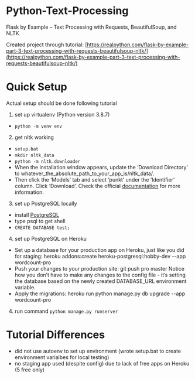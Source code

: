 # Python-Text-Processing
Flask by Example – Text Processing with Requests, BeautifulSoup, and NLTK

Created project through tutorial: [https://realpython.com/flask-by-example-part-3-text-processing-with-requests-beautifulsoup-nltk/](https://realpython.com/flask-by-example-part-3-text-processing-with-requests-beautifulsoup-nltk/)

# Quick Setup
Actual setup should be done following tutorial
1. set up virtualenv (Python version 3.8.7)
- `python -m venv env`
2. get nltk working
- `setup.bat`
- `mkdir nltk_data`
- `python -m nltk.downloader`
- When the installation window appears, update the ‘Download Directory’ to whatever_the_absolute_path_to_your_app_is/nltk_data/.
- Then click the ‘Models’ tab and select ‘punkt’ under the ‘Identifier’ column. Click ‘Download’. Check the official [documentation](https://www.nltk.org/data.html#command-line-installation) for more information.
3. set up PostgreSQL locally
- install [PostgreSQL](https://www.postgresql.org/download/)
- type psql to get shell
- `CREATE DATABASE test;`
4. set up PostgreSQL on Heroku
- Set up a database for your production app on Heroku, just like you did for staging: heroku addons:create heroku-postgresql:hobby-dev --app wordcount-pro
- Push your changes to your production site: git push pro master Notice how you don’t have to make any changes to the config file - it’s setting the database based on the newly created DATABASE_URL environment variable.
- Apply the migrations: heroku run python manage.py db upgrade --app wordcount-pro

4. run command
`python manage.py runserver` 

# Tutorial Differences 
- did not use autoenv to set up environment (wrote setup.bat to create environment varialbes for local testing)
- no staging app used (despite config) due to lack of free apps on Heroku (5 free only)